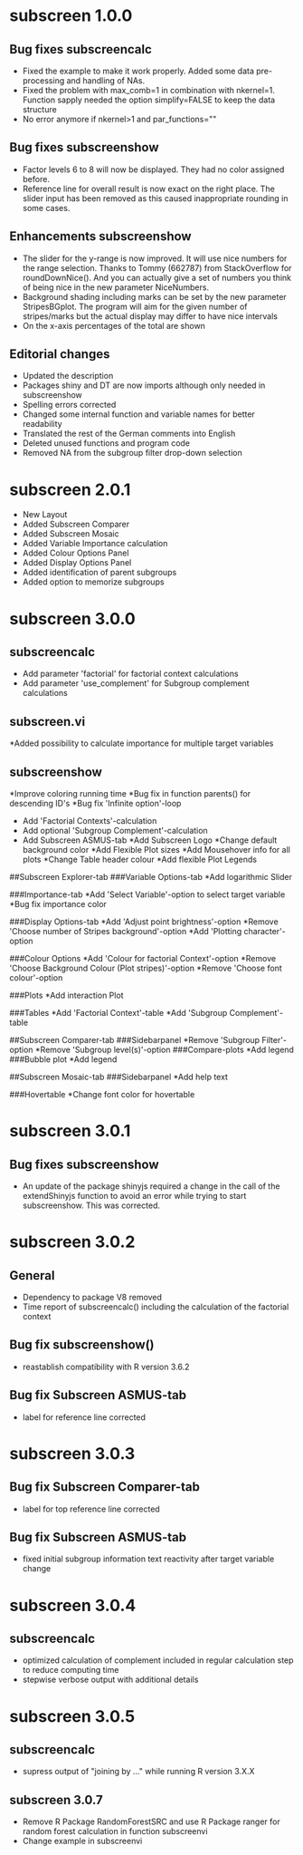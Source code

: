 # subscreen 1.0.0

## Bug fixes subscreencalc

* Fixed the example to make it work properly. Added some data pre-processing and handling of NAs. 
* Fixed the problem with max_comb=1 in combination with nkernel=1. Function sapply needed the option simplify=FALSE to keep the data structure  
* No error anymore if nkernel>1 and par_functions=""

## Bug fixes subscreenshow

* Factor levels 6 to 8 will now be displayed. They had no color assigned before.
* Reference line for overall result is now exact on the right place. The slider input has been removed as this caused inappropriate rounding in some cases.


## Enhancements subscreenshow

* The slider for the y-range is now improved. It will use nice numbers for the range selection. Thanks to Tommy (662787) from StackOverflow for roundDownNice(). And you can actually give a set of numbers you think of being nice in the new parameter NiceNumbers.
* Background shading including marks can be set by the new parameter StripesBGplot. The program will aim for the given number of stripes/marks but the actual display may differ to have nice intervals
* On the x-axis percentages of the total are shown

## Editorial changes

* Updated the description
* Packages shiny and DT are now imports although only needed in subscreenshow 
* Spelling errors corrected
* Changed some internal function and variable names for better readability
* Translated the rest of the German comments into English
* Deleted unused functions and program code
* Removed NA from the subgroup filter drop-down selection

# subscreen 2.0.1

* New Layout
* Added Subscreen Comparer
* Added Subscreen Mosaic
* Added Variable Importance calculation
* Added Colour Options Panel
* Added Display Options Panel
* Added identification of parent subgroups 
* Added option to memorize subgroups

# subscreen 3.0.0

## subscreencalc
* Add parameter 'factorial' for factorial context calculations
* Add parameter 'use_complement' for Subgroup complement calculations

## subscreen.vi
*Added possibility to calculate importance for multiple target variables

## subscreenshow
*Improve coloring running time
*Bug fix in function parents() for descending ID's
*Bug fix 'Infinite option'-loop
* Add 'Factorial Contexts'-calculation
* Add optional 'Subgroup Complement'-calculation
* Add Subscreen ASMUS-tab
*Add Subscreen Logo
*Change default background color
*Add Flexible Plot sizes
*Add Mousehover info for all plots
*Change Table header colour
*Add flexible Plot Legends

##Subscreen Explorer-tab
###Variable Options-tab
*Add logarithmic Slider 

###Importance-tab
*Add 'Select Variable'-option to select target variable
*Bug fix importance color 

###Display Options-tab
*Add 'Adjust point brightness'-option
*Remove 'Choose number of Stripes background'-option
*Add 'Plotting character'-option

###Colour Options
*Add 'Colour for factorial Context'-option
*Remove 'Choose Background Colour (Plot stripes)'-option
*Remove 'Choose font colour'-option

###Plots
*Add interaction Plot

###Tables
*Add 'Factorial Context'-table
*Add 'Subgroup Complement'-table

##Subscreen Comparer-tab
###Sidebarpanel
*Remove 'Subgroup Filter'-option
*Remove 'Subgroup level(s)'-option
###Compare-plots
*Add legend
###Bubble plot
*Add legend

##Subscreen Mosaic-tab
###Sidebarpanel
*Add help text

###Hovertable
*Change font color for hovertable

# subscreen 3.0.1

## Bug fixes subscreenshow

* An update of the package shinyjs required a change in the call of the extendShinyjs function to avoid an error while trying to start subscreenshow. This was corrected.

# subscreen 3.0.2

## General
* Dependency to package V8 removed
* Time report of subscreencalc() including the calculation of the factorial context

## Bug fix subscreenshow()
* reastablish compatibility with R version 3.6.2

## Bug fix Subscreen ASMUS-tab
* label for reference line corrected

# subscreen 3.0.3

## Bug fix Subscreen Comparer-tab
* label for top reference line corrected

## Bug fix Subscreen ASMUS-tab
* fixed initial subgroup information text reactivity after target variable change

# subscreen 3.0.4

## subscreencalc
* optimized calculation of complement included in regular calculation step to reduce computing time
* stepwise verbose output with additional details

# subscreen 3.0.5

## subscreencalc
* supress output of "joining by ..." while running R version 3.X.X

## subscreen 3.0.7
* Remove R Package RandomForestSRC and use R Package ranger for random forest calculation in 
function subscreenvi 
* Change example in subscreenvi
